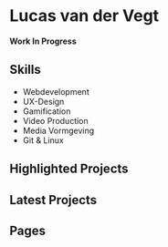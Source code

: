 # Lucas van der Vegt

**Work In Progress**

<!-- pic -->

<!-- short about description -->



## Skills
- Webdevelopment
- UX-Design
- Gamification
- Video Production
- Media Vormgeving
- Git & Linux

## Highlighted Projects

## Latest Projects

## Pages